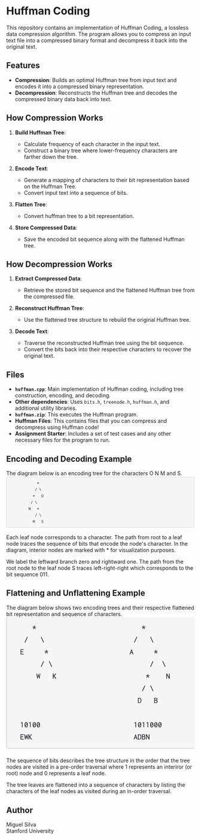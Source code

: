 # Huffman Coding

This repository contains an implementation of Huffman Coding, a lossless data compression algorithm. The program allows you to compress an input text file into a compressed binary format and decompress it back into the original text.

## Features

- **Compression**: Builds an optimal Huffman tree from input text and encodes it into a compressed binary representation.
- **Decompression**: Reconstructs the Huffman tree and decodes the compressed binary data back into text.

## How Compression Works

1. **Build Huffman Tree**: 
   - Calculate frequency of each character in the input text.
   - Construct a binary tree where lower-frequency characters are farther down the tree.
   
2. **Encode Text**:
   - Generate a mapping of characters to their bit representation based on the Huffman Tree.
   - Convert input text into a sequence of bits.

3. **Flatten Tree**:
   - Convert huffman tree to a bit representation.

4. **Store Compressed Data**:
   - Save the encoded bit sequence along with the flattened Huffman tree.

## How Decompression Works

1. **Extract Compressed Data**:  
   - Retrieve the stored bit sequence and the flattened Huffman tree from the compressed file.

2. **Reconstruct Huffman Tree**:  
   - Use the flattened tree structure to rebuild the original Huffman tree.

3. **Decode Text**:  
   - Traverse the reconstructed Huffman tree using the bit sequence.  
   - Convert the bits back into their respective characters to recover the original text.

## Files

- **`huffman.cpp`**: Main implementation of Huffman coding, including tree construction, encoding, and decoding.
- **Other dependencies**: Uses `bits.h`, `treenode.h`, `huffman.h`, and additional utility libraries.
- **`huffman.zip`**: This executes the Huffman program.
- **Huffman Files**: This contains files that you can compress and decompress using Huffman code!
- **Assignment Starter**: Includes a set of test cases and any other necessary files for the program to run.

## Encoding and Decoding Example

The diagram below is an encoding tree for the characters O N M and S. 
![Huffman Coding Example](https://github.com/silvam31/Huffman-Coding/blob/10fc0943746bff5d12fc891e940a526a9002f8b2/huffman_example1.png)

Each leaf node corresponds to a character. The path from root to a leaf node traces the sequence of bits that encode the node's character. In the diagram, interior nodes are marked with * for visualization purposes.

We label the leftward branch zero and rightward one. The path from the root node to the leaf node S traces left-right-right which corresponds to the bit sequence 011.

## Flattening and Unflattening Example

The diagram below shows two encoding trees and their respective flattened bit representation and sequence of characters. 
![Huffman Coding Example](https://github.com/silvam31/Huffman-Coding/blob/777d6658826ee2ee69a7658457d46afa08a6a3fb/huffman_example2.png)

The sequence of bits describes the tree structure in the order that the tree nodes are visited in a pre-order traversal where 1 represents an interiror (or root) node and 0 represents a leaf node.

The tree leaves are flattened into a sequence of characters by listing the characters of the leaf nodes as visited during an in-order traversal.

## Author

Miguel Silva  
Stanford University  
